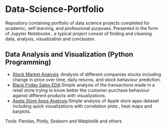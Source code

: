 # Data-Science-Portfolio
Repository containing portfolio of data science projects completed for academic, self learning, and professional purposes. Presented in the form of Jupyter Notebooks , a typical project consist of finding and cleaning data, analysis, visualization and conclusion.
## Data Analysis and Visualization (Python Programming)
- [Stock Market Analysis]() :Analysis of different companies stocks including change in price over time, daily returns, and stock behaviour prediction.
- [Black Friday Sales EDA](https://nbviewer.jupyter.org/github/basma-adan/Data-Science-Portfolio/blob/master/BLACK%20FRIDAY%20.ipynb):Simple analysis of the transactions made in a retail store trying to know better the customer purchase behaviour against different products with visualizations.
- [Apple Store Apps Analysis](https://nbviewer.jupyter.org/github/basma-adan/Data-Science-Portfolio/blob/master/Apple%20store%20apps%20EDA-.ipynb):Simple analysis of Apple store apps dataset including quick visualizations with correlation plots , heat maps and barplots.

Tools: Pandas, Plotly, Seaborn and Matplotlib and others
